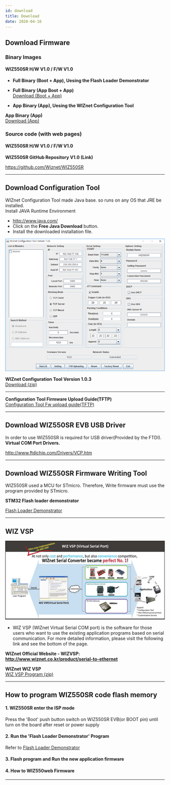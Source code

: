 ```yaml
---
id: download
title: Download
date: 2020-04-16
---
```


## Download Firmware

### Binary Images

#### WIZ550SR H/W V1.0 / F/W V1.0

  - **Full Binary (Boot + App), Uesing the Flash Loader Demonstrator**

  - **Full Binary (App Boot + App)**  
<a href="/img/products/wiz550sr/wiz550sr_download/wiz550sr_160531.zip" target="_blank">Download (Boot + App)</a>  

  - **App Binary (App), Uesing the WIZnet Configuration Tool**

**App Binary (App)**  
<a href="/img/products/wiz550sr/wiz550sr_download/wiz550sr_app_160531.zip" target="_blank">Download (App)</a>  


### Source code (with web pages)

#### WIZ550SR H/W V1.0 / F/W V1.0

**WIZ550SR GitHub Repository V1.0 (Link)**

<https://github.com/Wiznet/WIZ550SR> 

-----

## Download Configuration Tool

 WIZnet Configuration Tool made Java
base. so runs on any OS that JRE be installed.  
Install JAVA Runtime Environment

  - <http://www.java.com/>
  - Click on the **Free Java Download** button.
  - Install the downloaded installation file.


![WIZnet Configuration Tool Version 1.0.3](/img/products/wiz550sr/wiz550sr_download/configuration.png)

**WIZnet Configuration Tool
Version 1.0.3**  
<a href="/img/products/wiz550sr/wiz550sr_download/wiznet_configuration_tool_ver1.03.zip" target="_blank">Download (zip)</a>


-----

**Configuration Tool Firmware Upload Guide(TFTP)**  
<a href="/img/products/wiz550sr/wiz550s2e_fw_uploading_tftp.pdf" target="_blank">Configuration Tool Fw upload guide(TFTP)</a>


-----

## Download WIZ550SR EVB USB Driver

In order to use WIZ550SR is required
for USB driver(Provided by the FTDI).  
**Virtual COM Port
Drivers.**  
  
<http://www.ftdichip.com/Drivers/VCP.htm>

-----

## Download WIZ550SR Firmware Writing Tool

WIZ550SR used a MCU for STmicro.
Therefore, Write firmware must use the program provided by STmicro.


**STM32 Flash loader demonstrator**  
  
[Flash Loader Demonstrator](http://www.st.com/content/st_com/en/products/development-tools/software-development-tools/stm32-software-development-tools/stm32-programmers/flasher-stm32.html)

-----

## WIZ VSP

![](/img/products/wiz750sr/usermanual/wiz_vsp.jpg)

  - WIZ VSP (WIZnet Virtual Serial COM port) is the software for those
    users who want to use the existing application programs based on
    serial communication. For more detailed information, please visit
    the following link and see the bottom of the page.

**WIZnet Official Website - WIZVSP:
<http://www.wiznet.co.kr/product/serial-to-ethernet>**

**WIZnet WIZ VSP**  
<a href="/img/products/wiz750sr/wizvsp_tool.zip" target="_blank">WIZ VSP Program (zip)</a>

-----

## How to program WIZ550SR code flash memory

#### 1\. WIZ550SR enter the ISP mode

Press the 'Boot' push button switch on WIZ550SR EVB(or BOOT pin) until
turn on the board after reset or power supply

#### 2\. Run the 'Flash Loader Demonstrator' Program

Refer to [Flash Loader Demonstrator](http://www.st.com/web/en/catalog/tools/FM147/CL1794/SC961/SS1533/PF257525?s_searchtype=keyword)

#### 3\. Flash program and Run the new application firmware

#### 4\. How to WIZ550web Firmware

-----